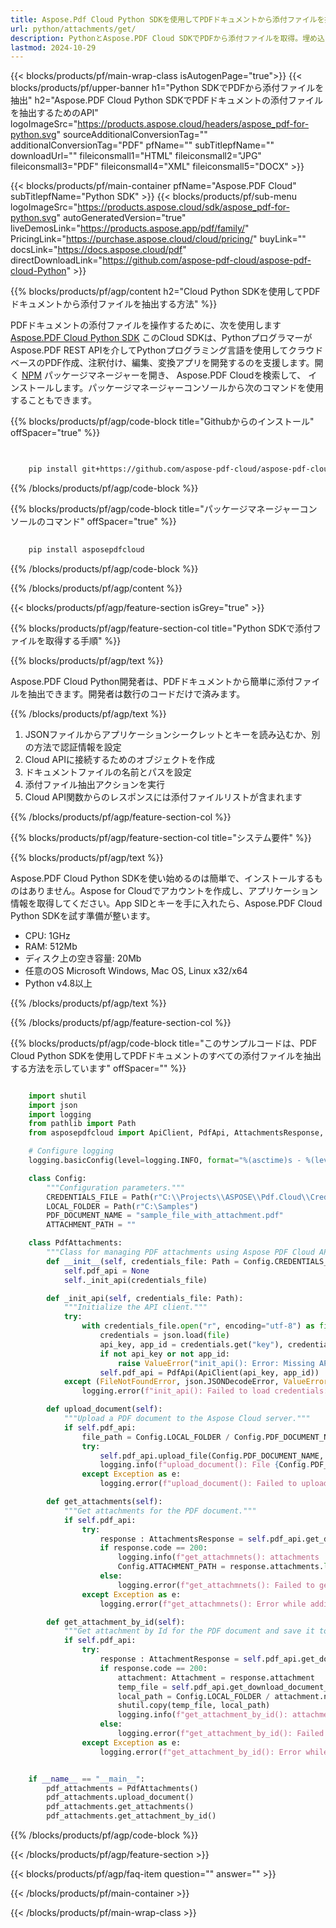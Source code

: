 ```yaml
---
title: Aspose.Pdf Cloud Python SDKを使用してPDFドキュメントから添付ファイルを抽出
url: python/attachments/get/
description: PythonとAspose.PDF Cloud SDKでPDFから添付ファイルを取得。埋め込まれたコンテンツに効率的にアクセス。
lastmod: 2024-10-29
---
```


{{< blocks/products/pf/main-wrap-class isAutogenPage="true">}}
{{< blocks/products/pf/upper-banner h1="Python SDKでPDFから添付ファイルを抽出" h2="Aspose.PDF Cloud Python SDKでPDFドキュメントの添付ファイルを抽出するためのAPI" logoImageSrc="https://products.aspose.cloud/headers/aspose_pdf-for-python.svg" sourceAdditionalConversionTag="" additionalConversionTag="PDF" pfName="" subTitlepfName="" downloadUrl="" fileiconsmall1="HTML" fileiconsmall2="JPG" fileiconsmall3="PDF" fileiconsmall4="XML" fileiconsmall5="DOCX" >}}

{{< blocks/products/pf/main-container pfName="Aspose.PDF Cloud" subTitlepfName="Python SDK" >}}
{{< blocks/products/pf/sub-menu logoImageSrc="https://products.aspose.cloud/sdk/aspose_pdf-for-python.svg"
autoGeneratedVersion="true"
liveDemosLink="https://products.aspose.app/pdf/family/" PricingLink="https://purchase.aspose.cloud/cloud/pricing/" buyLink="" docsLink="https://docs.aspose.cloud/pdf"  directDownloadLink="https://github.com/aspose-pdf-cloud/aspose-pdf-cloud-Python" >}}

{{% blocks/products/pf/agp/content h2="Cloud Python SDKを使用してPDFドキュメントから添付ファイルを抽出する方法" %}}

PDFドキュメントの添付ファイルを操作するために、次を使用します
[Aspose.PDF Cloud Python SDK](https://products.aspose.cloud/pdf/python/)
このCloud SDKは、PythonプログラマーがAspose.PDF REST APIを介してPythonプログラミング言語を使用してクラウドベースのPDF作成、注釈付け、編集、変換アプリを開発するのを支援します。開く
[NPM](https://www.npmjs.com/package/asposepdfcloud)
パッケージマネージャーを開き、
Aspose.PDF Cloudを検索して、
インストールします。パッケージマネージャーコンソールから次のコマンドを使用することもできます。

{{% blocks/products/pf/agp/code-block title="Githubからのインストール" offSpacer="true" %}}

```bash

     
    pip install git+https://github.com/aspose-pdf-cloud/aspose-pdf-cloud-python.git


```

{{% /blocks/products/pf/agp/code-block %}}

{{% blocks/products/pf/agp/code-block title="パッケージマネージャーコンソールのコマンド" offSpacer="true" %}}

```bash
     
    pip install asposepdfcloud

```

{{% /blocks/products/pf/agp/code-block %}}

{{% /blocks/products/pf/agp/content %}}

{{< blocks/products/pf/agp/feature-section isGrey="true" >}}

{{% blocks/products/pf/agp/feature-section-col title="Python SDKで添付ファイルを取得する手順" %}}

{{% blocks/products/pf/agp/text %}}

Aspose.PDF Cloud Python開発者は、PDFドキュメントから簡単に添付ファイルを抽出できます。開発者は数行のコードだけで済みます。

{{% /blocks/products/pf/agp/text %}}

1. JSONファイルからアプリケーションシークレットとキーを読み込むか、別の方法で認証情報を設定
1. Cloud APIに接続するためのオブジェクトを作成
1. ドキュメントファイルの名前とパスを設定
1. 添付ファイル抽出アクションを実行
1. Cloud API関数からのレスポンスには添付ファイルリストが含まれます

{{% /blocks/products/pf/agp/feature-section-col %}}

{{% blocks/products/pf/agp/feature-section-col title="システム要件" %}}

{{% blocks/products/pf/agp/text %}}

Aspose.PDF Cloud Python SDKを使い始めるのは簡単で、インストールするものはありません。Aspose for Cloudでアカウントを作成し、アプリケーション情報を取得してください。App SIDとキーを手に入れたら、Aspose.PDF Cloud Python SDKを試す準備が整います。

* CPU: 1GHz
* RAM: 512Mb
* ディスク上の空き容量: 20Mb
* 任意のOS Microsoft Windows, Mac OS, Linux x32/x64
* Python v4.8以上

{{% /blocks/products/pf/agp/text %}}

{{% /blocks/products/pf/agp/feature-section-col %}}

{{% blocks/products/pf/agp/code-block title="このサンプルコードは、PDF Cloud Python SDKを使用してPDFドキュメントのすべての添付ファイルを抽出する方法を示しています" offSpacer="" %}}

```python

    import shutil
    import json
    import logging
    from pathlib import Path
    from asposepdfcloud import ApiClient, PdfApi, AttachmentsResponse, AttachmentResponse, Attachment

    # Configure logging
    logging.basicConfig(level=logging.INFO, format="%(asctime)s - %(levelname)s - %(message)s")

    class Config:
        """Configuration parameters."""
        CREDENTIALS_FILE = Path(r"C:\\Projects\\ASPOSE\\Pdf.Cloud\\Credentials\\credentials.json")
        LOCAL_FOLDER = Path(r"C:\Samples")
        PDF_DOCUMENT_NAME = "sample_file_with_attachment.pdf"
        ATTACHMENT_PATH = ""

    class PdfAttachments:
        """Class for managing PDF attachments using Aspose PDF Cloud API."""
        def __init__(self, credentials_file: Path = Config.CREDENTIALS_FILE):
            self.pdf_api = None
            self._init_api(credentials_file)

        def _init_api(self, credentials_file: Path):
            """Initialize the API client."""
            try:
                with credentials_file.open("r", encoding="utf-8") as file:
                    credentials = json.load(file)
                    api_key, app_id = credentials.get("key"), credentials.get("id")
                    if not api_key or not app_id:
                        raise ValueError("init_api(): Error: Missing API keys in the credentials file.")
                    self.pdf_api = PdfApi(ApiClient(api_key, app_id))
            except (FileNotFoundError, json.JSONDecodeError, ValueError) as e:
                logging.error(f"init_api(): Failed to load credentials: {e}")

        def upload_document(self):
            """Upload a PDF document to the Aspose Cloud server."""
            if self.pdf_api:
                file_path = Config.LOCAL_FOLDER / Config.PDF_DOCUMENT_NAME
                try:
                    self.pdf_api.upload_file(Config.PDF_DOCUMENT_NAME, str(file_path))
                    logging.info(f"upload_document(): File {Config.PDF_DOCUMENT_NAME} uploaded successfully.")
                except Exception as e:
                    logging.error(f"upload_document(): Failed to upload file: {e}")

        def get_attachments(self):
            """Get attachments for the PDF document."""
            if self.pdf_api:
                try:
                    response : AttachmentsResponse = self.pdf_api.get_document_attachments(Config.PDF_DOCUMENT_NAME)
                    if response.code == 200:
                        logging.info(f"get_attachmnets(): attachments '{response.attachments}' for the document '{Config.PDF_DOCUMENT_NAME}'.")
                        Config.ATTACHMENT_PATH = response.attachments.list[0].links[0].href
                    else:
                        logging.error(f"get_attachmnets(): Failed to get attachments to the document. Response code: {response.code}")
                except Exception as e:
                    logging.error(f"get_attachmnets(): Error while adding attachment: {e}")

        def get_attachment_by_id(self):
            """Get attachment by Id for the PDF document and save it to local file."""
            if self.pdf_api:
                try:
                    response : AttachmentResponse = self.pdf_api.get_document_attachment_by_index(Config.PDF_DOCUMENT_NAME, Config.ATTACHMENT_PATH)
                    if response.code == 200:
                        attachment: Attachment = response.attachment
                        temp_file = self.pdf_api.get_download_document_attachment_by_index(Config.PDF_DOCUMENT_NAME, Config.ATTACHMENT_PATH)
                        local_path = Config.LOCAL_FOLDER / attachment.name
                        shutil.copy(temp_file, local_path)
                        logging.info(f"get_attachment_by_id(): attachment '{local_path}' for the document '{Config.PDF_DOCUMENT_NAME}' successfuly saved.")
                    else:
                        logging.error(f"get_attachment_by_id(): Failed to get attachment for the document '{Config.PDF_DOCUMENT_NAME}'. Response code: {response.code}")
                except Exception as e:
                    logging.error(f"get_attachment_by_id(): Error while get attachment: {e}")


    if __name__ == "__main__":
        pdf_attachments = PdfAttachments()
        pdf_attachments.upload_document()
        pdf_attachments.get_attachments()
        pdf_attachments.get_attachment_by_id()
```

{{% /blocks/products/pf/agp/code-block %}}

{{< /blocks/products/pf/agp/feature-section >}}

{{< blocks/products/pf/agp/faq-item question="" answer="" >}}

{{< /blocks/products/pf/main-container >}}

{{< /blocks/products/pf/main-wrap-class >}}

